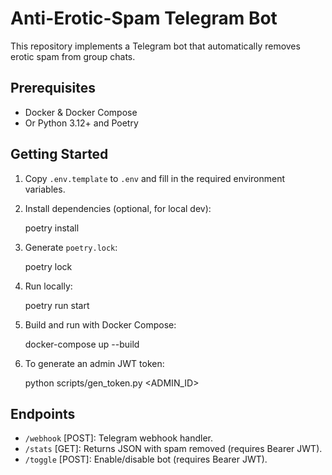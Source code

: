 # Anti-Erotic-Spam Telegram Bot

This repository implements a Telegram bot that automatically removes erotic spam from group chats.

## Prerequisites
 - Docker & Docker Compose
 - Or Python 3.12+ and Poetry

## Getting Started
1. Copy `.env.template` to `.env` and fill in the required environment variables.
2. Install dependencies (optional, for local dev):

   poetry install

3. Generate `poetry.lock`:

   poetry lock

4. Run locally:

   poetry run start

5. Build and run with Docker Compose:

   docker-compose up --build

6. To generate an admin JWT token:

   python scripts/gen_token.py <ADMIN_ID>

## Endpoints
- `/webhook` [POST]: Telegram webhook handler.
- `/stats` [GET]: Returns JSON with spam removed (requires Bearer JWT).
- `/toggle` [POST]: Enable/disable bot (requires Bearer JWT).